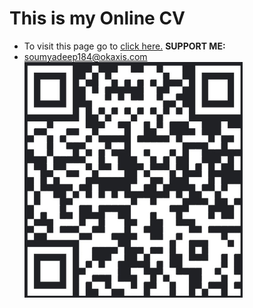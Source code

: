 # This is my Online CV

 - To visit this page go to [click here.](https://imsoumya18.github.io/cv)
 **SUPPORT ME:**
 - soumyadeep184@okaxis.com
   <img src="images/QR.jpg" height="377" width="349">
